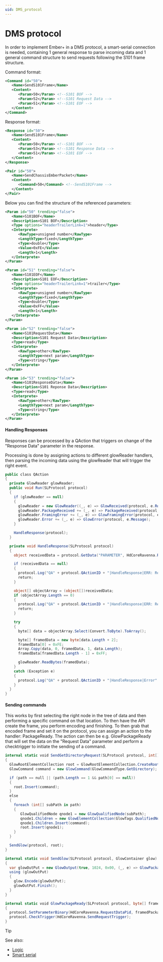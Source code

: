 ```yaml
---
uid: DMS_protocol
---
```


# DMS protocol

In order to implement Ember+ in a DMS protocol, a smart-serial connection is needed, containing 1 general response to parse incoming data and 1 general command structure to send requests following the S101 frame structure.

Command format:

```xml
<Command id="50">
   <Name>SendS101Frame</Name>
   <Content>
      <Param>50</Param> <!--S101 BOF -->
      <Param>52</Param> <!--S101 Request Data -->
      <Param>51</Param> <!--S101 EOF -->
   </Content>
</Command>
```

Response format:

```xml
<Response id="50">
   <Name>SendS101Frame</Name>
   <Content>
      <Param>50</Param> <!--S101 BOF -->
      <Param>53</Param> <!--S101 Response Data -->
      <Param>51</Param> <!--S101 EOF -->
   </Content>
</Response>
```

```xml
<Pair id="50">
   <Name>SendChassisEmberPacket</Name>
   <Content>
      <Command>50</Command> <!--SendS101Frame -->
   </Content>
</Pair>
```

Below you can find the structure of the referenced parameters:

```xml
<Param id="50" trending="false">
   <Name>S101BOF</Name>
   <Description>S101 BOF</Description>
   <Type options="headerTrailerLink=1">header</Type>
   <Interprete>
      <RawType>unsigned number</RawType>
      <LengthType>fixed</LengthType>
      <Type>double</Type>
      <Value>0xFE</Value>
      <Length>1</Length>
   </Interprete>
</Param>
```

```xml
<Param id="51" trending="false">
   <Name>S101EOF</Name>
   <Description>S101 EOF</Description>
   <Type options="headerTrailerLink=1">trailer</Type>
   <Interprete>
      <RawType>unsigned number</RawType>
      <LengthType>fixed</LengthType>
      <Type>double</Type>
      <Value>0xFF</Value>
      <Length>1</Length>
   </Interprete>
</Param>
```

```xml
<Param id="52" trending="false">
   <Name>S101RequestData</Name>
   <Description>S101 Request Data</Description>
   <Type>read</Type>
   <Interprete>
      <RawType>other</RawType>
      <LengthType>next param</LengthType>
      <Type>string</Type>
   </Interprete>
</Param>
```

```xml
<Param id="53" trending="false">
   <Name>S101ResponseData</Name>
   <Description>S101 Reponse Data</Description>
   <Type>read</Type>
   <Interprete>
      <RawType>other</RawType>
      <LengthType>next param</LengthType>
      <Type>string</Type>
   </Interprete>
</Param>
```

#### Handling Responses

Responses can be processed by a QAction that triggers on change of the "Response Data" parameter in the response.

Processing is done by assigning actions to different glowReader handlers, then parsing the incoming data using the glowReader that will trigger the right event.

```cs
public class QAction
{
  private GlowReader glowReader;
  public void Run(SLProtocol protocol)
  {
    if (glowReader == null)
    {
      glowReader = new GlowReader((_, e) => GlowReceived(protocol, e.Root), (_, e) => KeepAliveRequestReceived(protocol, e));
      glowReader.PackageReceived += (_, e) => PackageReceived(protocol, e);
      glowReader.FramingError += (_, e) => GlowFramingError(protocol, e.Message);
      glowReader.Error += (_, e) => GlowError(protocol, e.Message);
    }

    HandleResponse(protocol);
  }

  private void HandleResponse(SLProtocol protocol)
  {
    object receivedData = protocol.GetData("PARAMETER", HdCoreRavenna.ResponseDataPid);

    if (receivedData == null)
    {
      protocol.Log("QA" + protocol.QActionID + "|HandleResponse|ERR: Received data is invalid!", LogType.Error, LogLevel.NoLogging);
      return;
    }

    object[] objectArray = (object[])receivedData;
    if (objectArray.Length == 0)
    {
      protocol.Log("QA" + protocol.QActionID + "|HandleResponse|ERR: Received data is invalid! Content:\n" + String.Join(".", objectArray.Select(x => Convert.ToString(x))), LogType.Error, LogLevel.NoLogging);
      return;
    }

    try
    {
      byte[] data = objectArray.Select(Convert.ToByte).ToArray();

      byte[] framedData = new byte[data.Length + 2];
      framedData[0] = 0xFE;
      Array.Copy(data, 0, framedData, 1, data.Length);
      framedData[framedData.Length - 1] = 0xFF;

      glowReader.ReadBytes(framedData);
    }
    catch (Exception e)
    {
      protocol.Log("QA" + protocol.QActionID + "|HandleResponse|Error" + Environment.NewLine + e, LogType.Error, LogLevel.NoLogging);
    }
  }
}
```

#### Sending commands

This works by first selecting the right node in the tree of data and then performing a specific command on that location. To then have the API create the frame, you perform encoding and finishing. To then grab that encoded frame and set it on the protocol, you can assign an action to the handler: PackageReady. The action can then be e.g. GlowPackageReady that will set the data on the "Request Data" parameter and perform a checktrigger to initiate the sending of a command.

```cs
internal static void SendGetDirectoryRequest(SLProtocol protocol, int[][] path)
{
  GlowRootElementCollection root = GlowRootElementCollection.CreateRoot();
  GlowCommand command = new GlowCommand(GlowCommandType.GetDirectory);

  if (path == null || (path.Length == 1 && path[0] == null))
  {
    root.Insert(command);
  }
  else
  {
    foreach (int[] subPath in path)
    {
       GlowQualifiedNode qnode1 = new GlowQualifiedNode(subPath);
       qnode1.Children = new GlowElementCollection(GlowTags.QualifiedNode.Children);
       qnode1.Children.Insert(command);
       root.Insert(qnode1);
    }
  }

  SendGlow(protocol, root);
}

internal static void SendGlow(SLProtocol protocol, GlowContainer glow)
{
  var glowOutPut = new GlowOutput(true, 1024, 0x00, (_, e) => GlowPackageReady(protocol, e.FramedPackage));
  using (glowOutPut)
  {
    glow.Encode(glowOutPut);
    glowOutPut.Finish();
  }
}

internal static void GlowPackageReady(SLProtocol protocol, byte[] framedPackage)
{
  protocol.SetParameterBinary(HdCoreRavenna.RequestDataPid, framedPackage);
  protocol.CheckTrigger(HdCoreRavenna.SendRequestTrigger);
}
```

> [!TIP]
> See also:
> -  [Logic](xref:Logic)
> -  [Smart serial](xref:Smart_serial)
>
